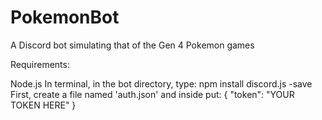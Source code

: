 # PokemonBot

A Discord bot simulating that of the Gen 4 Pokemon games

Requirements:

Node.js
In terminal, in the bot directory, type:
npm install discord.js -save
First, create a file named 'auth.json' and inside put: { "token": "YOUR TOKEN HERE" }
